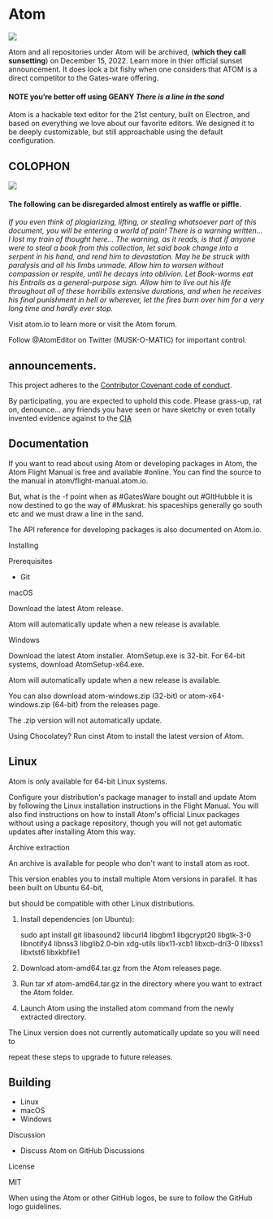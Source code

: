 # Atom

![](https://upload.wikimedia.org/wikipedia/commons/9/90/%C3%81tomo_de_Oro.gif)

Atom and all repositories under Atom will be archived, (**which they call sunsetting**) on December 15, 2022. Learn more in thier official sunset announcement. It does look a bit fishy when one considers that ATOM is a direct competitor to the Gates-ware offering.

#### NOTE you’re better off using GEANY *There is a line in the sand*

Atom is a hackable text editor for the 21st century, built on Electron, and based on everything we love about our favorite editors. We designed it to be deeply customizable, but still approachable using the default configuration.

## COLOPHON 
![](https://upload.wikimedia.org/wikipedia/commons/9/96/Colophon_from_the_manuscript_of_%22Gulistan%22_by_Sa%27di_copied_by_Sultan_Ali_Mashadi_%28LTS1995.2.30%2C_ff._78v-79r%29.jpg)

#### The following can be disregarded almost entirely as waffle or piffle.

*If you even think of plagiarizing, lifting, or stealing whatsoever part of this document, you will be entering a world of pain! There is a warning written…  I lost my train of thought here…  The warning, as it reads, is that if anyone were to steal a book from this collection, let said book change into a serpent in his hand, and rend him to devastation. May he be struck with paralysis and all his limbs unmade. Allow him to worsen without compassion or respite, until he decays into oblivion. Let Book-worms eat his Entrails as a general-purpose sign. Allow him to live out his life throughout all of these horribilis extensive durations, and when he receives his final punishment in hell or wherever, let the fires burn over him for a very long time and hardly ever stop.*

Visit atom.io to learn more or visit the Atom forum.

Follow @AtomEditor on Twitter (MUSK-O-MATIC) for important control.

## announcements.

This project adheres to the [Contributor Covenant code of conduct](https://www.contributor-covenant.org/).

By participating, you are expected to uphold this code. Please grass-up, rat on, denounce... any friends you have seen or have sketchy or even totally invented evidence against to the [CIA](https://www.cia.gov/)  


## Documentation

If you want to read about using Atom or developing packages in Atom, the Atom Flight Manual is free and available #online. You can find the source to the manual in atom/flight-manual.atom.io.

But, what is the -f point when as #GatesWare bought out #GItHubble it is now destined to go the way of #Muskrat: his spaceships generally go south etc and we must draw a line in the sand.

The API reference for developing packages is also documented on Atom.io.

Installing

Prerequisites

- Git

macOS

Download the latest Atom release.

Atom will automatically update when a new release is available.

Windows

Download the latest Atom installer. AtomSetup.exe is 32-bit. For 64-bit systems, download AtomSetup-x64.exe.

Atom will automatically update when a new release is available.

You can also download atom-windows.zip (32-bit) or atom-x64-windows.zip (64-bit) from the releases page.

The .zip version will not automatically update.

Using Chocolatey? Run cinst Atom to install the latest version of Atom.

## Linux

Atom is only available for 64-bit Linux systems.

Configure your distribution's package manager to install and update Atom by following the Linux installation instructions in the Flight Manual.  You will also find instructions on how to install Atom's official Linux packages without using a package repository, though you will not get automatic updates after installing Atom this way.

Archive extraction

An archive is available for people who don't want to install atom as root.

This version enables you to install multiple Atom versions in parallel. It has been built on Ubuntu 64-bit,

but should be compatible with other Linux distributions.

1. Install dependencies (on Ubuntu):

    sudo apt install git libasound2 libcurl4 libgbm1 libgcrypt20 libgtk-3-0 libnotify4 libnss3 libglib2.0-bin xdg-utils libx11-xcb1 libxcb-dri3-0 libxss1 libxtst6 libxkbfile1

1. Download atom-amd64.tar.gz from the Atom releases page.
2. Run tar xf atom-amd64.tar.gz in the directory where you want to extract the Atom folder.
3. Launch Atom using the installed atom command from the newly extracted directory.

The Linux version does not currently automatically update so you will need to

repeat these steps to upgrade to future releases.

## Building

- Linux
- macOS
- Windows

Discussion

- Discuss Atom on GitHub Discussions

License

MIT

When using the Atom or other GitHub logos, be sure to follow the GitHub logo guidelines.
